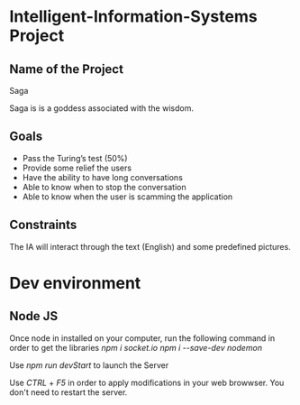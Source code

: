 # Intelligent-Information-Systems Project

## Name of the Project

Saga

Saga is is a goddess associated with the wisdom.

## Goals

* Pass the Turing’s test (50%)
* Provide some relief  the users
* Have the ability to have long conversations
* Able to know when to stop the conversation 
* Able to know when the user is scamming the application

## Constraints

The IA will interact through the text (English) and some predefined pictures.

# Dev environment

## Node JS

Once node in installed on your computer, run the following command in order to get the libraries
*npm i socket.io*
*npm i --save-dev nodemon*

Use *npm run devStart* to launch the Server

Use *CTRL* + *F5* in order to apply modifications in your web browwser. You don't need to restart the server.